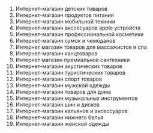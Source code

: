 1. Интернет-магазин детских товаров
2. Интернет-магазин продуктов питания
3. Интернет-магазин мобильной техники 
4. Интернет-магазин акссесуаров apple устройств
5. Интернет-магазин профессиональной косметики
6. Интернет-магазин сумок и чемоданов
7. Интернет магазин товаров для массажистов и спа
8. Интернет-магазин канцтоваров
9. Интернет магазин премиальной сантехники
10. Интернет-магазин акустических товаров
11. Интернет-магазин туристических товаров
12. Интернет-магазин спорт товаров
13. Интернет-магазин мужской одежды
14. Интернет-магазин товаров для дома
15. Интернет-магазин музыкальных инструментов
16. Интернет-магазин шин и дисков
17. Интернет-магазин кальянов и аксессуаров
18. Интернет-магазин нижнего белья
19. Интернет-магазин женской одежды
